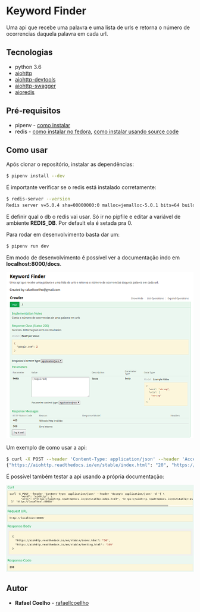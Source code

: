# Keyword Finder 

Uma api que recebe uma palavra e uma lista de urls e retorna o número de ocorrencias daquela palavra em cada url.

## Tecnologias 

* python 3.6
* [aiohttp](https://aiohttp.readthedocs.io/en/stable/index.html)
* [aiohttp-devtools](https://github.com/aio-libs/aiohttp-devtools)
* [aiohttp-swagger](https://github.com/cr0hn/aiohttp-swagger)
* [aioredis](https://github.com/aio-libs/aioredis/)

## Pré-requisitos

* pipenv - [como instalar](https://pipenv.readthedocs.io/en/latest/install/#installing-pipenv)
* redis - [como instalar no fedora](https://computingforgeeks.com/how-to-install-redis-on-fedora-29-fedora-28/), [como instalar usando source code](https://redis.io/download)
 
## Como usar

Após clonar o repositório, instalar as dependências:

```bash
$ pipenv install --dev
```

É importante verificar se o redis está instalado corretamente:

```bash
$ redis-server --version
Redis server v=5.0.4 sha=00000000:0 malloc=jemalloc-5.0.1 bits=64 build=dffd4a7a8e0cd2aa
```

E definir qual o db o redis vai usar. Só ir no pipfile e editar a variável de ambiente __REDIS_DB__. Por default ela é setada pra 0. 

Para rodar em desenvolvimento basta dar um: 

```bash
$ pipenv run dev
```

Em modo de desenvolvimento é possível ver a documentação indo em __localhost:8000/docs__. 

<p align="center">
	<a href="">
		<img alt="docs" src="docs/imgs/01.png" width="600px">
	</a>
</p>

Um exemplo de como usar a api: 

```bash
$ curl -X POST --header 'Content-Type: application/json' --header 'Accept: application/json' -d '{"word": "aiohttp", "urls": ["https://aiohttp.readthedocs.io/en/stable/index.html", "https://aiohttp.readthedocs.io/en/stable/testing.html"]}' 'http://localhost:8000/'
{"https://aiohttp.readthedocs.io/en/stable/index.html": "20", "https://aiohttp.readthedocs.io/en/stable/testing.html": "109"}
```

É possível também testar a api usando a própria documentação:

<p align="center">
	<a href="">
		<img alt="another docs" src="docs/imgs/02.png" width="600px">
	</a>
</p>

## Autor 

* **Rafael Coelho** - [rafaellcoellho](https://github.com/rafaellcoellho)
